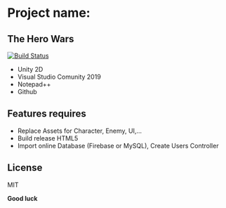 # Project name:
## The Hero Wars

[![Build Status](https://travis-ci.org/joemccann/dillinger.svg?branch=master)](https://travis-ci.org/joemccann/dillinger)

- Unity 2D
- Visual Studio Comunity 2019
- Notepad++
- Github

## Features requires

- Replace Assets for Character, Enemy, UI,...
- Build release HTML5
- Import online Database (Firebase or MySQL), Create Users Controller


## License

MIT

**Good luck**
